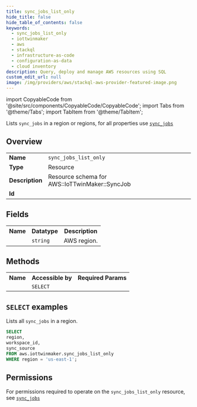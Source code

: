 ```yaml
---
title: sync_jobs_list_only
hide_title: false
hide_table_of_contents: false
keywords:
  - sync_jobs_list_only
  - iottwinmaker
  - aws
  - stackql
  - infrastructure-as-code
  - configuration-as-data
  - cloud inventory
description: Query, deploy and manage AWS resources using SQL
custom_edit_url: null
image: /img/providers/aws/stackql-aws-provider-featured-image.png
---
```


import CopyableCode from '@site/src/components/CopyableCode/CopyableCode';
import Tabs from '@theme/Tabs';
import TabItem from '@theme/TabItem';

Lists <code>sync_jobs</code> in a region or regions, for all properties use <a href="/providers/aws/serviceName/sync_jobs/"><code>sync_jobs</code></a>

## Overview
<table><tbody>
<tr><td><b>Name</b></td><td><code>sync_jobs_list_only</code></td></tr>
<tr><td><b>Type</b></td><td>Resource</td></tr>
<tr><td><b>Description</b></td><td>Resource schema for AWS::IoTTwinMaker::SyncJob</td></tr>
<tr><td><b>Id</b></td><td><CopyableCode code="aws.iottwinmaker.sync_jobs_list_only" /></td></tr>
</tbody></table>

## Fields
<table><tbody><tr><th>Name</th><th>Datatype</th><th>Description</th></tr><tr><td><CopyableCode code="region" /></td><td><code>string</code></td><td>AWS region.</td></tr>
</tbody></table>

## Methods

<table><tbody>
  <tr>
    <th>Name</th>
    <th>Accessible by</th>
    <th>Required Params</th>
  </tr>
  <tr>
    <td><CopyableCode code="list_resources" /></td>
    <td><code>SELECT</code></td>
    <td><CopyableCode code="region" /></td>
  </tr>
</tbody></table>

## `SELECT` examples
Lists all <code>sync_jobs</code> in a region.
```sql
SELECT
region,
workspace_id,
sync_source
FROM aws.iottwinmaker.sync_jobs_list_only
WHERE region = 'us-east-1';
```


## Permissions

For permissions required to operate on the <code>sync_jobs_list_only</code> resource, see <a href="/providers/aws/iottwinmaker/sync_jobs/#permissions"><code>sync_jobs</code></a>

